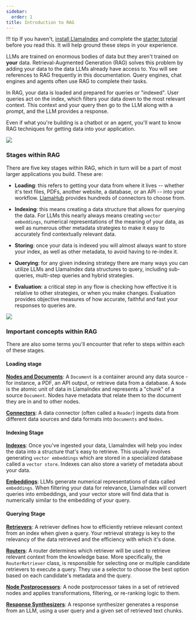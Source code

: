 ```yaml
---
sidebar:
  order: 1
title: Introduction to RAG
---
```


!!! tip
    If you haven't, [install LlamaIndex](/python/framework/getting_started/installation) and complete the [starter tutorial](/python/framework/getting_started/starter_example) before you read this. It will help ground these steps in your experience.

LLMs are trained on enormous bodies of data but they aren't trained on **your** data. Retrieval-Augmented Generation (RAG) solves this problem by adding your data to the data LLMs already have access to. You will see references to RAG frequently in this documentation. Query engines, chat engines and agents often use RAG to complete their tasks.

In RAG, your data is loaded and prepared for queries or "indexed". User queries act on the index, which filters your data down to the most relevant context. This context and your query then go to the LLM along with a prompt, and the LLM provides a response.

Even if what you're building is a chatbot or an agent, you'll want to know RAG techniques for getting data into your application.

![](/python/framework/_static/getting_started/basic_rag.png)

### Stages within RAG

There are five key stages within RAG, which in turn will be a part of most larger applications you build. These are:

- **Loading**: this refers to getting your data from where it lives -- whether it's text files, PDFs, another website, a database, or an API -- into your workflow. [LlamaHub](https://llamahub.ai/) provides hundreds of connectors to choose from.

- **Indexing**: this means creating a data structure that allows for querying the data. For LLMs this nearly always means creating `vector embeddings`, numerical representations of the meaning of your data, as well as numerous other metadata strategies to make it easy to accurately find contextually relevant data.

- **Storing**: once your data is indexed you will almost always want to store your index, as well as other metadata, to avoid having to re-index it.

- **Querying**: for any given indexing strategy there are many ways you can utilize LLMs and LlamaIndex data structures to query, including sub-queries, multi-step queries and hybrid strategies.

- **Evaluation**: a critical step in any flow is checking how effective it is relative to other strategies, or when you make changes. Evaluation provides objective measures of how accurate, faithful and fast your responses to queries are.

![](/python/framework/_static/getting_started/stages.png)

### Important concepts within RAG

There are also some terms you'll encounter that refer to steps within each of these stages.

#### Loading stage

[**Nodes and Documents**](/python/framework/module_guides/loading/documents_and_nodes): A `Document` is a container around any data source - for instance, a PDF, an API output, or retrieve data from a database. A `Node` is the atomic unit of data in LlamaIndex and represents a "chunk" of a source `Document`. Nodes have metadata that relate them to the document they are in and to other nodes.

[**Connectors**](/python/framework/module_guides/loading/connector):
A data connector (often called a `Reader`) ingests data from different data sources and data formats into `Documents` and `Nodes`.

#### Indexing Stage

[**Indexes**](/python/framework/module_guides/indexing):
Once you've ingested your data, LlamaIndex will help you index the data into a structure that's easy to retrieve. This usually involves generating `vector embeddings` which are stored in a specialized database called a `vector store`. Indexes can also store a variety of metadata about your data.

[**Embeddings**](/python/framework/module_guides/models/embeddings): LLMs generate numerical representations of data called `embeddings`. When filtering your data for relevance, LlamaIndex will convert queries into embeddings, and your vector store will find data that is numerically similar to the embedding of your query.

#### Querying Stage

[**Retrievers**](/python/framework/module_guides/querying/retriever):
A retriever defines how to efficiently retrieve relevant context from an index when given a query. Your retrieval strategy is key to the relevancy of the data retrieved and the efficiency with which it's done.

[**Routers**](/python/framework/module_guides/querying/router):
A router determines which retriever will be used to retrieve relevant context from the knowledge base. More specifically, the `RouterRetriever` class, is responsible for selecting one or multiple candidate retrievers to execute a query. They use a selector to choose the best option based on each candidate's metadata and the query.

[**Node Postprocessors**](/python/framework/module_guides/querying/node_postprocessors):
A node postprocessor takes in a set of retrieved nodes and applies transformations, filtering, or re-ranking logic to them.

[**Response Synthesizers**](/python/framework/module_guides/querying/response_synthesizers):
A response synthesizer generates a response from an LLM, using a user query and a given set of retrieved text chunks.

